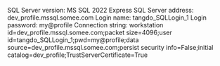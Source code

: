 
SQL Server version:	MS SQL 2022 Express
SQL Server address:	dev_profile.mssql.somee.com
Login name:	tangdo_SQLLogin_1
Login password:	my@profile
Connection string:	workstation id=dev_profile.mssql.somee.com;packet size=4096;user id=tangdo_SQLLogin_1;pwd=my@profile;data source=dev_profile.mssql.somee.com;persist security info=False;initial catalog=dev_profile;TrustServerCertificate=True

